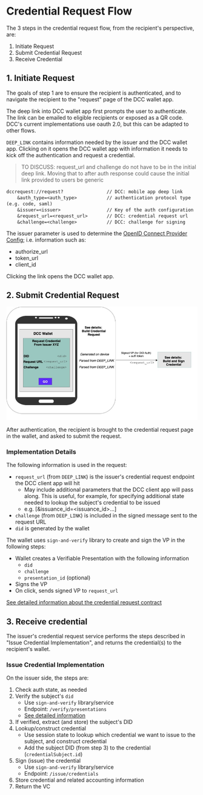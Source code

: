 # Credential Request Flow

The 3 steps in the credential request flow, from the recipient's perspective, are:

1. Initiate Request
2. Submit Credential Request
3. Receive Credential

## 1. Initiate Request

The goals of step 1 are to ensure the recipient is authenticated, and to navigate the recipient to the "request" page of the DCC wallet app.

The deep link into DCC wallet app first prompts the user to authenticate. The link can be emailed to eligible recipients or exposed as a QR code. DCC's current implementations use oauth 2.0, but this can be adapted to other flows.

`DEEP_LINK` contains information needed by the issuer and the DCC wallet app. Clicking on it opens the DCC wallet app with information it needs to kick off the authentication and request a credential.

> TO DISCUSS: request_url and challenge do not have to be in the initial deep link. Moving that to after auth response could cause the initial link provided to users be generic

```
dccrequest://request?                // DCC: mobile app deep link
    &auth_type=<auth_type>           // authentication protocol type (e.g. code, saml)
    &issuer=<issuer>                 // Key of the auth configuration
    &request_url=<request_url>       // DCC: credential request url
    &challenge=<challenge>           // DCC: challenge for signing
```

The issuer parameter is used to determine the [OpenID Connect Provider Config](https://openid.net/specs/openid-connect-discovery-1_0.html#ProviderConfig); i.e. information such as:

- authorize_url
- token_url
- client_id

Clicking the link opens the DCC wallet app.

## 2. Submit Credential Request

![](cred_request_cropped.jpg)

After authentication, the recipient is brought to the credential request page in the wallet, and asked to submit the request. 

### Implementation Details

The following information is used in the request:
- `request_url` (from `DEEP_LINK`) is the issuer's credential request endpoint the DCC client app will hit
    - May include additional parameters that the DCC client app will pass along. This is useful, for example, for specifying additional state needed to lookup the subject's credential to be issued 
    - e.g. [&issuance_id=<issuance_id>...]
- `challenge` (from `DEEP_LINK`) is included  in the signed message sent to the request URL
- `did` is generated by the wallet

The wallet uses `sign-and-verify` library to create and sign the VP in the following steps:

- Wallet creates a Verifiable Presentation with the following information
  - `did`
  - `challenge`
  - `presentation_id` (optional)
- Signs the VP
- On click, sends signed VP to `request_url`

[See detailed information about the credential request contract](https://github.com/digitalcredentials/sign-and-verify/blob/master/README.md#overview-of-credential-request-flow)

## 3. Receive credential

The issuer's credential request service performs the steps described in "Issue Credential Implementation", and returns the credential(s) to the recipient's wallet.

### Issue Credential Implementation

On the issuer side, the steps are:
1. Check auth state, as needed
2. Verify the subject's `did`
    - Use `sign-and-verify` library/service
    - Endpoint: `/verify/presentations`
    - [See detailed information](https://github.com/digitalcredentials/sign-and-verify/blob/master/README.md#did-proof-of-control-verification)
3. If verified, extract (and store) the subject's DID
4. Lookup/construct credential
    - Use session state to lookup which credential we want to issue to the subject, and construct credential
    - Add the subject DID (from step 3) to the credential (`credentialSubject.id`)
5. Sign (issue) the credential 
    - Use `sign-and-verify` library/service
    - Endpoint: `/issue/credentials`
6. Store credential and related accounting information
7. Return the VC

